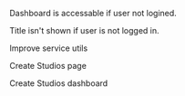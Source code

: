 Dashboard is accessable if user not logined.

Title isn't shown if user is not logged in.

Improve service utils

Create Studios page

Create Studios dashboard
